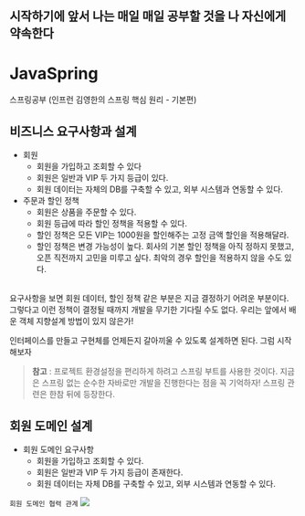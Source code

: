 **시작하기에 앞서 나는 매일 매일 공부할 것을 나 자신에게 약속한다**
---


# JavaSpring
스프링공부 (인프런 김영한의 스프링 핵심 원리 - 기본편)

## 비즈니스 요구사항과 설계
* 회원
  * 회원을 가입하고 조회할 수 있다
  * 회원은 일반과 VIP 두 가지 등급이 있다.
  * 회원 데이터는 자체의 DB를 구축할 수 있고, 외부 시스템과 연동할 수 있다.
* 주문과 할인 정책
  * 회원은 상품을 주문할 수 있다.
  * 회원 등급에 따라 할인 정책을 적용할 수 있다.
  * 할인 정책은 모든 VIP는 1000원을 할인해주는 고정 금액 할인을 적용해달라.
  * 할인 정책은 변경 가능성이 높다. 회사의 기본 할인 정책을 아직 정하지 못했고, 오픈 직전까지 고민을 미루고 싶다. 최악의 경우 할인을 적용하지 않을 수도 있다.


<br>
    요구사항을 보면 회원 데이터, 할인 정책 같은 부분은 지금 결정하기 어려운 부분이다. 그렇다고 이런 정책이 결정될 때까지 개발을 무기한 기다릴 수도 없다. 우리는 앞에서 배운 객체 지향설계 방법이 있지 않은가!

<br>

인터페이스를 만들고 구현체를 언제든지 갈아끼울 수 있도록 설계하면 된다. 그럼 시작해보자

> **참고** : 프로젝트 환경설정을 편리하게 하려고 스프링 부트를 사용한 것이다. 지금은 스프링 없는 순수한 자바로만 개발을 진행한다는 점을 꼭 기억하자! 스프링 관련은 한참 뒤에 등장한다.


## 회원 도메인 설계
* 회원 도메인 요구사항
  * 회원을 가입하고 조회할 수 있다.
  * 회원은 일반과 VIP 두 가지 등급이 존재한다.
  * 회원 데이터는 자체 DB를 구축할 수 있고, 외부 시스템과 연동할 수 있다.



`회원 도메인 협력 관계`
<img src="https://file.notion.so/f/s/0184d32f-0b87-4c74-b0a4-0a79dba87c6b/Untitled.jpeg?id=58f9beab-b977-4521-8071-1bd06828e907&table=block&spaceId=66565165-181a-42cf-902d-d809eb755c8d&expirationTimestamp=1687852167627&signature=H8OBRuGHNOBTqaCxzijjjQw3deh77vs4cN9Uphhb7as&downloadName=Untitled.jpeg">

